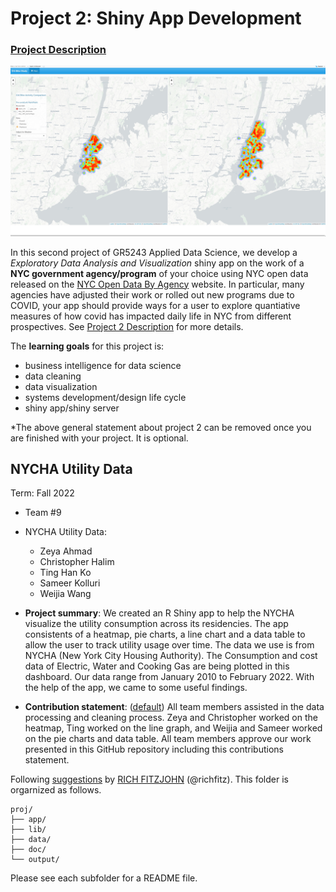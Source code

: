 # Project 2: Shiny App Development

### [Project Description](doc/project2_desc.md)

![screenshot](doc/figs/map.jpg)

In this second project of GR5243 Applied Data Science, we develop a *Exploratory Data Analysis and Visualization* shiny app on the work of a **NYC government agency/program** of your choice using NYC open data released on the [NYC Open Data By Agency](https://opendata.cityofnewyork.us/data/) website. In particular, many agencies have adjusted their work or rolled out new programs due to COVID, your app should provide ways for a user to explore quantiative measures of how covid has impacted daily life in NYC from different prospectives. See [Project 2 Description](doc/project2_desc.md) for more details.  

The **learning goals** for this project is:

- business intelligence for data science
- data cleaning
- data visualization
- systems development/design life cycle
- shiny app/shiny server

*The above general statement about project 2 can be removed once you are finished with your project. It is optional.

## NYCHA Utility Data
Term: Fall 2022

+ Team #9
+ NYCHA Utility Data:
	+ Zeya Ahmad
	+ Christopher Halim
	+ Ting Han Ko
	+ Sameer Kolluri
	+ Weijia Wang

+ **Project summary**: We created an R Shiny app to help the NYCHA visualize the utility consumption across its residencies. The app consistents of a heatmap, pie charts, a line chart and a data table to allow the user to track utility usage over time. The data we use is from NYCHA (New York City Housing Authority). The Consumption and cost data of Electric, Water and Cooking Gas are being plotted in this dashboard. Our data range from January 2010 to February 2022. With the help of the app, we came to some useful findings.

+ **Contribution statement**: ([default](doc/a_note_on_contributions.md)) All team members assisted in the data processing and cleaning process. Zeya and Christopher worked on the heatmap, Ting worked on the line graph, and Weijia and Sameer worked on the pie charts and data table. All team members approve our work presented in this GitHub repository including this contributions statement. 

Following [suggestions](http://nicercode.github.io/blog/2013-04-05-projects/) by [RICH FITZJOHN](http://nicercode.github.io/about/#Team) (@richfitz). This folder is orgarnized as follows.

```
proj/
├── app/
├── lib/
├── data/
├── doc/
└── output/
```

Please see each subfolder for a README file.

